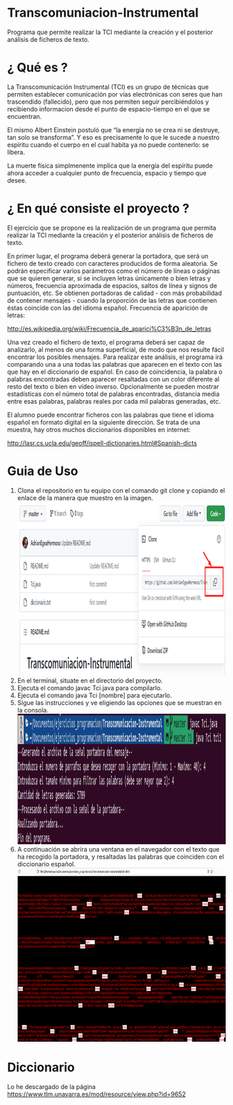 # Transcomuniacion-Instrumental
Programa que permite realizar la TCI mediante la creación y el posterior análisis de ficheros de texto.

# ¿ Qué es ?
La Transcomunicación Instrumental (TCI) es un grupo de técnicas que permiten establecer comunicación por vías electrónicas con seres que han trascendido (fallecido), pero que nos permiten seguir percibiéndolos y recibiendo informacion desde el punto de espacio-tiempo en el que se encuentran.

El mismo Albert Einstein postuló que “la energía no se crea ni se destruye, tan solo se transforma”. Y eso es precisamente lo que le sucede a nuestro espíritu cuando el cuerpo en el cual habita ya no puede contenerlo: se libera.

La muerte física simplmenente implica que la energía del espíritu puede ahora acceder a cualquier punto de frecuencia, espacio y tiempo que desee.

# ¿ En qué consiste el proyecto ?
El ejercicio que se propone es la realización de un programa que permita realizar la TCI mediante la creación y el posterior análisis de ficheros de texto.

En primer lugar, el programa deberá generar la portadora, que será un fichero de texto creado con caracteres producidos de forma aleatoria. Se podrán especificar varios parámetros como el número de líneas o páginas que se quieren generar, si se incluyen letras únicamente o bien letras y números, frecuencia aproximada de espacios, saltos de línea y signos de puntuación, etc. Se obtienen portadoras de calidad - con más probabilidad de contener mensajes - cuando la proporción de las letras que contienen éstas coincide con las del idioma español. Frecuencia de aparición de letras:

http://es.wikipedia.org/wiki/Frecuencia_de_aparici%C3%B3n_de_letras

Una vez creado el fichero de texto, el programa deberá ser capaz de analizarlo, al menos de una forma superficial, de modo que nos resulte fácil encontrar los posibles mensajes. Para realizar este análisis, el programa irá comparando una a una todas las palabras que aparecen en el texto con las que hay en el diccionario de español. En caso de coincidencia, la palabra o palabras encontradas deben aparecer resaltadas con un color diferente al resto del texto o bien en vídeo inverso. Opcionalmente se pueden mostrar estadísticas con el número total de palabras encontradas, distancia media entre esas palabras, palabras reales por cada mil palabras generadas, etc.

El alumno puede encontrar ficheros con las palabras que tiene el idioma español en formato digital en la siguiente dirección. Se trata de una muestra, hay otros muchos diccionarios disponibles en internet:

http://lasr.cs.ucla.edu/geoff/ispell-dictionaries.html#Spanish-dicts

# Guia de Uso
1. Clona el repositorio en tu equipo con el comando git clone y copiando el enlace de la manera que muestro en la imagen.<img height="400px" width="1000px" src="/images/3.png">
2. En el terminal, situate en el directorio del proyecto.
3. Ejecuta el comando javac Tci.java para compilarlo.
4. Ejecuta el comando java Tci [nombre] para ejecutarlo.
5. Sigue las instrucciones y ve eligiendo las opciones que se muestran en la consola.<img height="300px" width="800px" src="/images/1.png">
6. A continuación se abrira una ventana en el navegador con el texto que ha recogido la portadora, y resaltadas las palabras que coinciden con el diccionario español.<img height="400px" width="1000px" src="/images/2.png">

# Diccionario
Lo he descargado de la página https://www.tlm.unavarra.es/mod/resource/view.php?id=9652
